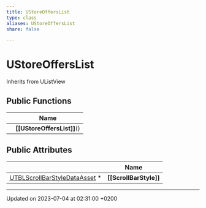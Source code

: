 ```yaml
---
title: UStoreOffersList
type: class
aliases: UStoreOffersList
share: false

---
```


# UStoreOffersList





Inherits from UListView

## Public Functions

|                | Name           |
| -------------- | -------------- |
| | **[[UStoreOffersList]]**() |

## Public Attributes

|                | Name           |
| -------------- | -------------- |
| [UTBLScrollBarStyleDataAsset](/docs/SDK/Source/Classes/classUTBLScrollBarStyleDataAsset.md) * | **[[ScrollBarStyle]]**  |

-------------------------------

Updated on 2023-07-04 at 02:31:00 +0200